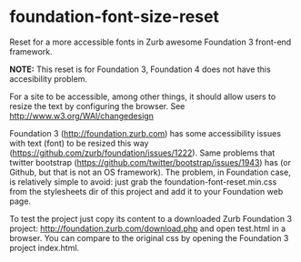 foundation-font-size-reset
==========================

Reset for a more accessible fonts in Zurb awesome Foundation 3 front-end framework.

**NOTE:** This reset is for Foundation 3, Foundation 4 does not have this accesibility problem.

For a site to be accessible, among other things, it should allow users to resize the text by configuring the browser. See http://www.w3.org/WAI/changedesign

Foundation 3 (http://foundation.zurb.com) has some accessibility issues with text (font) to be resized this way (https://github.com/zurb/foundation/issues/1222). Same problems that twitter bootstrap (https://github.com/twitter/bootstrap/issues/1943) has (or Github, but that is not an OS framework). The problem, in Foundation case, is relatively simple to avoid: just grab the foundation-font-reset.min.css from the stylesheets dir of this project and add it to your Foundation web page.

To test the project just copy its content to a downloaded Zurb Foundation 3 project: http://foundation.zurb.com/download.php and open test.html in a browser. You can compare to the original css by opening the Foundation 3 project index.html.
